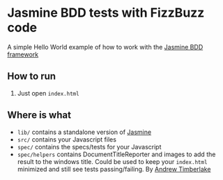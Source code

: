 # Jasmine BDD tests with FizzBuzz code
A simple Hello World example of how to work with the [Jasmine BDD framework](http://pivotal.github.io/jasmine/)

## How to run
1. Just open `index.html`

## Where is what
* `lib/` contains a standalone version of [Jasmine](https://github.com/pivotal/jasmine/downloads)
* `src/` contains your Javascript files
* `spec/` contains the specs/tests for your Javascript
* `spec/helpers` contains DocumentTitleReporter and images to add the result to the windows title. 
Could be used to keep your `index.html` minimized and still see tests passing/failing. 
By [Andrew Timberlake](https://github.com/andrewtimberlake/jasmine-document-title-reporter)